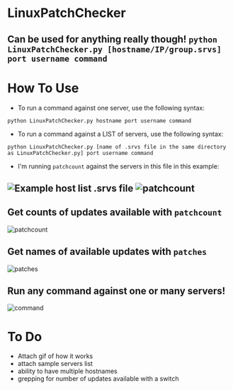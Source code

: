 # LinuxPatchChecker
Can be used for anything really though!
`python LinuxPatchChecker.py [hostname/IP/group.srvs] port username command` 
---
# How To Use
- To run a command against one server, use the following syntax:

`python LinuxPatchChecker.py hostname port username command` 

- To run a command against a LIST of servers, use the following syntax:

`python LinuxPatchChecker.py [name of .srvs file in the same directory as LinuxPatchChecker.py] port username command`

- I'm running `patchcount` against the servers in this file in this example:

![Example host list .srvs file](https://i.imgur.com/6aK6vod.png)
![patchcount](https://i.imgur.com/KONUTXi.png)
---
## Get counts of updates available with `patchcount`
![patchcount](https://i.imgur.com/KONUTXi.png)

## Get names of available updates with `patches`
![patches](https://i.imgur.com/VCbbgpj.png)

## Run any command against one or many servers!
![command](https://i.imgur.com/MMWFDXv.png)
# To Do
- Attach gif of how it works
- attach sample servers list 
- ability to have multiple hostnames
- grepping for number of updates available with a switch
